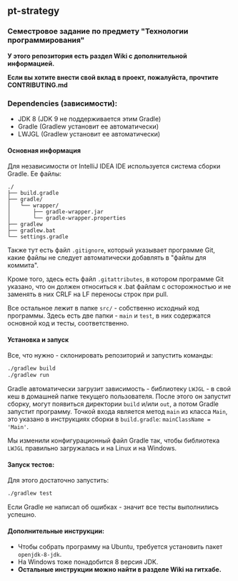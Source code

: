 ## pt-strategy

### Семестровое задание по предмету "Технологии программирования"

**У этого репозитория есть раздел Wiki с дополнительной информацией.**

**Если вы хотите внести свой вклад в проект, пожалуйста, прочтите CONTRIBUTING.md**

### Dependencies (зависимости):
* JDK 8 (JDK 9 не поддерживается этим Gradle)
* Gradle (Gradlew установит ее автоматически)
* LWJGL (Gradlew установит ее автоматически)

#### Основная информация
Для независимости от IntelliJ IDEA IDE используется система сборки
Gradle. Ее файлы:

```text
./
├── build.gradle
├── gradle/
│   └── wrapper/
│       ├── gradle-wrapper.jar
│       └── gradle-wrapper.properties
├── gradlew
├── gradlew.bat
└── settings.gradle
```

Также тут есть файл `.gitignore`, который указывает программе
Git, какие файлы не следует автоматически добавлять в
"файлы для коммита".

Кроме того, здесь есть файл `.gitattributes`, в котором программе Git указано,
что он должен относиться к .bat файлам с осторожностью и не заменять в них
CRLF на LF переносы строк при pull.

Все остальное лежит в папке `src/` - собственно исходный код программы.
Здесь есть две папки - `main` и `test`, в них содержатся
основной код и тесты, соответственно.

#### Установка и запуск
Все, что нужно - склонировать репозиторий и запустить команды:

```bash
./gradlew build
./gradlew run
```

Gradle автоматически загрузит зависимость - библиотеку `LWJGL` -
в свой кеш в домашней папке текущего пользователя. После этого он запустит
сборку, могут появиться директории `build` и/или `out`, а потом Gradle
запустит программу. Точкой входа является метод `main` из класса `Main`,
это указано в инструкциях сборки в `build.gradle`: `mainClassName = 'Main'`.

Мы изменили конфигурационный файл Gradle так, чтобы библиотека `LWJGL`
правильно загружалась и на Linux и на Windows.


#### Запуск тестов:
Для этого достаточно запустить:

```bash
./gradlew test
```

Если Gradle не написал об ошибках - значит все тесты выполнились успешно.


#### Дополнительные инструкции:
* Чтобы собрать программу на Ubuntu, требуется установить
пакет `openjdk-8-jdk`.
* На Windows тоже понадобится 8 версия JDK.
* **Остальные инструкции можно найти в разделе Wiki на гитхабе.**
